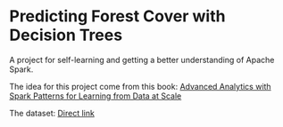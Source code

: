 # Predicting Forest Cover with Decision Trees

A project for self-learning and getting a better understanding of Apache Spark.

The idea for this project come from this book: [Advanced Analytics with Spark
Patterns for Learning from Data at Scale](http://shop.oreilly.com/product/0636920035091.do)

The dataset: [Direct link](https://archive.ics.uci.edu/ml/machine-learning-databases/covtype/)
